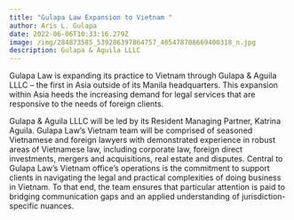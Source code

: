 ```yaml
---
title: "Gulapa Law Expansion to Vietnam "
author: Aris L. Gulapa
date: 2022-06-06T10:33:16.279Z
image: /img/284873585_539286397864757_405478708669400318_n.jpg
description: Gulapa & Aguila LLLC
---
```

Gulapa Law is expanding its practice to Vietnam through Gulapa & Aguila LLLC – the first in Asia outside of its Manila headquarters. This expansion within Asia heeds the increasing demand for legal services that are responsive to the needs of foreign clients.



Gulapa & Aguila LLLC will be led by its Resident Managing Partner, Katrina Aguila. Gulapa Law’s Vietnam team will be comprised of seasoned Vietnamese and foreign lawyers with demonstrated experience in robust areas of Vietnamese law, including corporate law, foreign direct investments, mergers and acquisitions, real estate and disputes. Central to Gulapa Law’s Vietnam office’s operations is the commitment to support clients in navigating the legal and practical complexities of doing business in Vietnam. To that end, the team ensures that particular attention is paid to bridging communication gaps and an applied understanding of jurisdiction-specific nuances.
